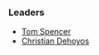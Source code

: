### Leaders
* [Tom Spencer](mailto:tom.spencer@owasp.org)
* [Christian Dehoyos](mailto:christian.dehoyos@owasp.org)

